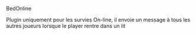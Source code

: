 BedOnline

  Plugin uniquement pour les survies On-line, il envoie un message à tous les autres joueurs lorsque le player rentre dans un lit 

